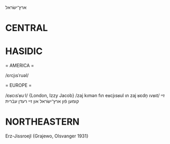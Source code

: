 ארץ־ישׂראל

CENTRAL
========

HASIDIC
=======
= AMERICA = 

/ɛrcjɩsˈruəl/

= EUROPE = 

/ɛʁcɩsˈʁuˑl/ {London, Izzy Jacob}
/zaj kɩmən fɩn eʁcjɩsʁul ɩn zaj ʁɛdn̩ ɩvʁɩt/ זיי קומען פֿון ארץ־ישׂראל און זיי רעדן עבֿריתּ

NORTHEASTERN
==============

Erz-Jissroejl {Grajewo, Olsvanger 1931}